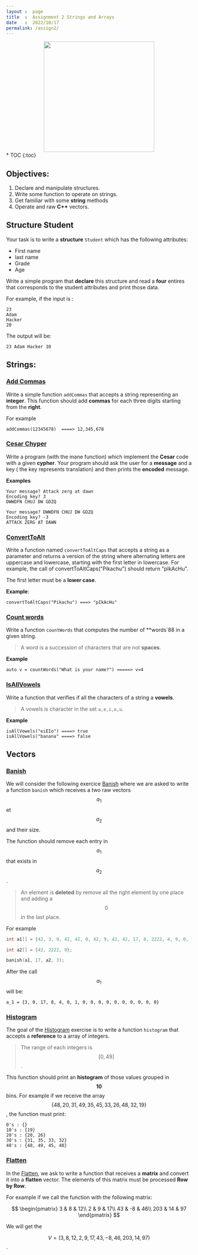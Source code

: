 ```yaml
---
layout :  page
title  :  Assignment 2 Strings and Arrays
date   :  2022/10/17
permalink: /assign2/
---
```


<center>
<img 
    src="{{ site.url }}{{ site.baseurl }}/assets/vectors/banner.png"
    width="300"
    height="300">
</center>
* TOC
{:toc}

## Objectives:

1. Declare and manipulate structures.
2. Write some function to operate on strings.
3. Get familiar with some **string** methods
4. Operate and raw **C++** vectors.



## Structure Student

Your task is to write a **structure** `Student` which has the following attributes:
- First name
- last name
- Grade
- Age 

Write a simple program that **declare** this structure and read a **four** entires that corresponds to the student attributes and print those data.



For example, if the input is :

```
23
Adam
Hacker
20
```

The output will be:

```
23 Adam Hacker 10
```

## Strings:

### [Add Commas](https://www.codestepbystep.com/problem/view/cpp/strings/addCommas)

Write a simple function `addCommas` that accepts a string representing an **integer**. This function should add **commas** for each three digits starting from the **right**.

For example 
```
addCommas(12345678)  ====> 12,345,678
```


### [Cesar Chyper](https://www.codestepbystep.com/problem/view/cpp/strings/caesarCipher)

Write a program (with the mane function) which implement the **Cesar** code with a given **cypher**. Your program should ask the user for a **message** and a key ( the key represents translation) and then prints the **encoded** message.

**Examples**

```shell
Your message? Attack zerg at dawn
Encoding key? 3
DWWDFN CHUJ DW GDZQ
```


```shell
Your message? DWWDFN CHUJ DW GDZQ
Encoding key? -3
ATTACK ZERG AT DAWN
```


### [ ConvertToAlt](https://www.codestepbystep.com/problem/view/cpp/strings/convertToAltCaps)

Write a function named `convertToAltCaps` that accepts a string as a parameter and returns a version of the string where alternating letters are uppercase and lowercase, starting with the first letter in lowercase. For example, the call of convertToAltCaps("Pikachu") should return "pIkAcHu". 



The first letter must be a **lower case**.


**Example**:

```shell
convertToAltCaps("Pikachu") ===> "pIkAcHu"
```


### [ Count words](https://www.codestepbystep.com/problem/view/cpp/strings/countWords)


Write a function `countWords` that computes the number of **words`88 in a given string.

> A word is a succession of characters that are not **spaces**.



**Example**

```shell
auto v = countWords("What is your name?") =====> v=4
```
### [IsAllVowels](https://www.codestepbystep.com/problem/view/cpp/strings/isAllVowels)



Write a function that verifies if all the characters of a string a **vowels**.

> A vowels is character in the set `a,e,i,o,u`.

**Example**

```shell
isAllVowels("eiEIo") ====> true
isAllVowels("banana" ====> false
```



## Vectors 
### [Banish](#banish)

We will consider the following exercice
[Banish](https://www.codestepbystep.com/problem/view/cpp/arrays/banish) where we are asked to write a function `banish`  which receives a two raw vectors $$a_1$$ et $$a_2$$ and their size.

The function should remove each entry in $$a_1$$ that exists in $$a_2$$.


> An element is **deleted** by remove all the right element by one place and
adding a $$0$$ in the last place.


For example

```cpp
int a1[] = {42, 3, 9, 42, 42, 0, 42, 9, 42, 42, 17, 8, 2222, 4, 9, 0, 1};

int a2[] = {42, 2222, 9};

banish(a1, 17, a2, 3);
```

After the call $$a_1$$ will be:

```shell
a_1 = {3, 0, 17, 8, 4, 0, 1, 0, 0, 0, 0, 0, 0, 0, 0, 0, 0}
```

### [Histogram](#histogram)

The goal of the [Histogram](https://www.codestepbystep.com/problem/view/cpp/collections/vector/histogram) exercise is to write a function `histogram` that accepts a **reference** to a array of integers.

> The range of each integers is $$[0,49]$$.


This function should print an **histogram** of those values grouped in $$\mathbf{10}$$ bins.
For example if we receive the array  $$\{48, 20, 31, 49, 35, 45, 33, 26, 48, 32,
19\}$$, the function must print:

```
0's : {}
10's : {19}
20's : {20, 26}
30's : {31, 35, 33, 32}
40's : {48, 49, 45, 48}
```

### [Flatten](#flatten)

In the  [Flatten](https://www.codestepbystep.com/problem/view/cpp/collections/grid/flatten), we ask to write a function that receives a **matrix** and convert it into a **flatten** vector. The elements of this matrix must be processed **Row by Row**. 

For example if we call the function with the following matrix:

$$
\begin{pmatrix}
3 & 8 & 12\\
2 & 9 & 17\\
43 & -8 & 46\\
203 & 14 & 97
\end{pmatrix}
$$

We will get the 

$$V=(3, 8, 12, 2, 9, 17, 43, -8, 46, 203, 14, 97)$$.


